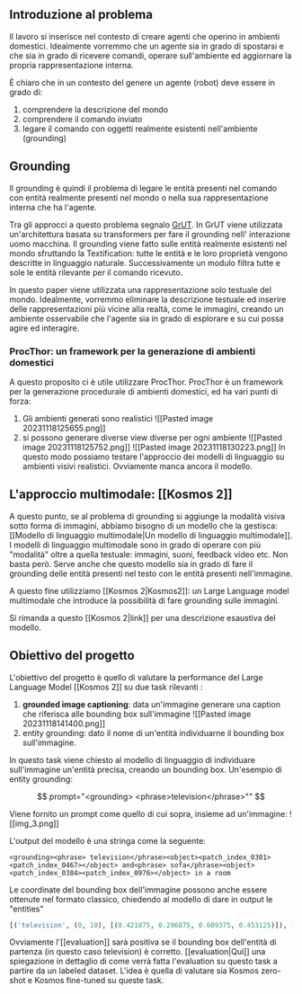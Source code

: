 ## Introduzione al problema

Il lavoro si inserisce nel contesto di creare agenti che operino in ambienti domestici.
Idealmente vorremmo che un agente sia in grado di spostarsi e che sia in grado di ricevere comandi, operare sull'ambiente ed aggiornare la propria rappresentazione interna.

È chiaro che in un contesto del genere un agente (robot) deve essere in grado di:
1. comprendere la descrizione del mondo
2. comprendere il comando inviato
3. legare il comando con oggetti realmente esistenti nell'ambiente (grounding)

## Grounding
Il grounding è quindi il problema di legare le entità presenti nel comando con entità realmente presenti nel mondo o nella sua rappresentazione interna che ha l'agente.

Tra gli approcci a questo problema segnalo [GrUT](http://sag.art.uniroma2.it/NL4AI/wp-content/uploads/2022/11/paper5.pdf). 
In GrUT viene utilizzata un'architettura basata su transformers per fare il grounding nell' interazione uomo macchina.
Il grounding viene fatto sulle entità realmente esistenti nel mondo sfruttando la Textification: tutte le entità e le loro proprietà vengono descritte in linguaggio naturale. 
Successivamente un modulo filtra tutte e sole le entità rilevante per il comando ricevuto. 

In questo paper viene utilizzata una rappresentazione solo testuale del mondo. 
Idealmente, vorremmo eliminare la descrizione testuale ed inserire delle rappresentazioni più vicine alla realtà, come le immagini, creando un ambiente osservabile che l'agente sia in grado di esplorare e su cui possa agire ed interagire.
### ProcThor: un framework per la generazione di ambienti domestici
A questo proposito ci è utile utilizzare ProcThor.
ProcThor è un framework per la generazione procedurale di ambienti domestici, ed ha vari punti di forza:
1. Gli ambienti generati sono realistici ![[Pasted image 20231118125655.png]]
2. si possono generare diverse view diverse per ogni ambiente  ![[Pasted image 20231118125752.png]]
![[Pasted image 20231118130223.png]]
In questo modo possiamo testare l'approccio dei modelli di linguaggio su ambienti visivi realistici.
Ovviamente manca ancora il modello.
## L'approccio multimodale: [[Kosmos 2]]
A questo punto, se al problema di grounding si aggiunge la modalità visiva sotto forma di immagini, abbiamo bisogno di un modello che la gestisca: [[Modello di linguaggio multimodale|Un modello di linguaggio multimodale]].
I modelli di linguaggio multimodale sono in grado di operare con più "modalità" oltre a quella testuale: immagini, suoni, feedback video etc.
Non basta però.
Serve anche che questo modello sia in grado di fare il grounding delle entità presenti nel testo con le entità presenti nell'immagine.

A questo fine utilizziamo [[Kosmos 2|Kosmos2]]: un Large Language model multimodale che introduce la possibilità di fare grounding sulle immagini.

Si rimanda a questo [[Kosmos 2|link]] per una descrizione esaustiva del modello.
## Obiettivo del progetto
L'obiettivo del progetto è quello di valutare la performance del Large Language Model [[Kosmos 2]] su due task rilevanti : 
1. **grounded image captioning**: data un'immagine generare una caption che riferisca alle bounding box sull'immagine ![[Pasted image 20231118141400.png]]
2.  entity grounding: dato il nome di un'entità individuarne il bounding box sull'immagine.

In questo task viene chiesto al modello di linguaggio di individuare sull'immagine un'entità precisa, creando un bounding box.
Un'esempio di entity grounding:

$$
prompt="<grounding> <phrase>television</phrase>""
$$

Viene fornito un prompt come quello di cui sopra, insieme ad un'immagine:
![[img_3.png]]

L'output del modello è una stringa come la seguente:
```
<grounding><phrase> television</phrase><object><patch_index_0301><patch_index_0467></object> and<phrase> sofa</phrase><object><patch_index_0384><patch_index_0976></object> in a room
```
Le coordinate del bounding box dell'immagine possono anche essere ottenute nel formato classico, chiedendo al modello di dare in output le "entities"
```python
[('television', (0, 10), [(0.421875, 0.296875, 0.609375, 0.453125)]), ('sofa', (15, 19), [(0.015625, 0.390625, 0.515625, 0.953125)])]
```
Ovviamente l'[[evaluation]] sarà positiva se il bounding box dell'entità di partenza (in questo caso television) è corretto.
[[evaluation|Qui]] una spiegazione in dettaglio di come verrà fatta l'evaluation su questo task a partire da un labeled dataset.
L'idea è quella di valutare sia Kosmos zero-shot e Kosmos fine-tuned su queste task.

